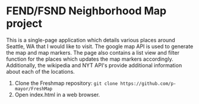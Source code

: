 # FEND/FSND Neighborhood Map project

This is a single-page application which details various places around Seattle, WA that I would like to visit. The google map API is used to generate the map and map markers. The page also contains a list view and filter function for the places which updates the map markers accordingly. Additionally, the wikipedia and NYT API's provide additional information about each of the locations.

1. Clone the Freshmap repository: ```git clone https://github.com/p-mayor/FreshMap```
2. Open index.html in a web browser.